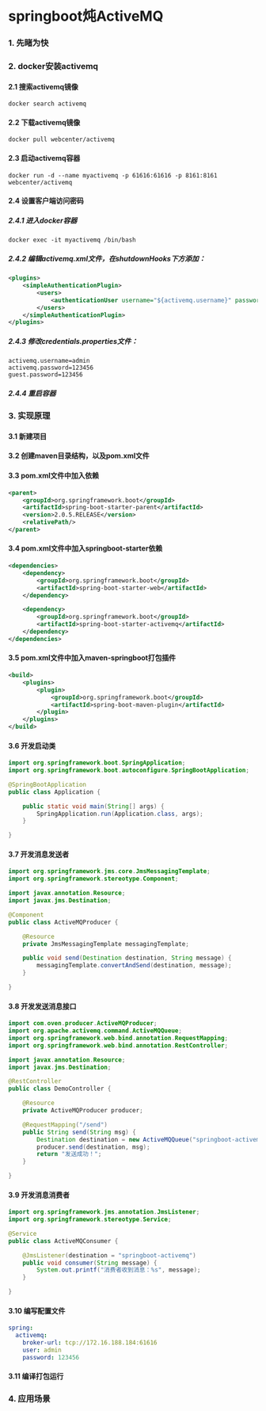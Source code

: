 # springboot炖ActiveMQ
### 1. 先睹为快
### 2. docker安装activemq
#### 2.1 搜索activemq镜像
```shell script
docker search activemq
```
#### 2.2 下载activemq镜像
```shell script
docker pull webcenter/activemq
```
#### 2.3 启动activemq容器
```shell script
docker run -d --name myactivemq -p 61616:61616 -p 8161:8161 webcenter/activemq
```
#### 2.4 设置客户端访问密码
##### 2.4.1 进入docker容器
```shell script
docker exec -it myactivemq /bin/bash
```
##### 2.4.2 编辑activemq.xml文件，在shutdownHooks下方添加：
```xml
<plugins>
    <simpleAuthenticationPlugin>
        <users>
            <authenticationUser username="${activemq.username}" password="${activemq.password}" groups="users,admins"/>
        </users>
    </simpleAuthenticationPlugin>
</plugins>
```
##### 2.4.3 修改credentials.properties文件：
```properties
activemq.username=admin
activemq.password=123456
guest.password=123456
```
##### 2.4.4 重启容器
### 3. 实现原理
#### 3.1 新建项目
#### 3.2 创建maven目录结构，以及pom.xml文件
#### 3.3 pom.xml文件中加入依赖
```xml
<parent>
    <groupId>org.springframework.boot</groupId>
    <artifactId>spring-boot-starter-parent</artifactId>
    <version>2.0.5.RELEASE</version>
    <relativePath/>
</parent>
```
#### 3.4 pom.xml文件中加入springboot-starter依赖
```xml
<dependencies>
    <dependency>
        <groupId>org.springframework.boot</groupId>
        <artifactId>spring-boot-starter-web</artifactId>
    </dependency>

    <dependency>
        <groupId>org.springframework.boot</groupId>
        <artifactId>spring-boot-starter-activemq</artifactId>
    </dependency>
</dependencies>
```
#### 3.5 pom.xml文件中加入maven-springboot打包插件
```xml
<build>
    <plugins>
        <plugin>
            <groupId>org.springframework.boot</groupId>
            <artifactId>spring-boot-maven-plugin</artifactId>
        </plugin>
    </plugins>
</build>
```
#### 3.6 开发启动类
```java
import org.springframework.boot.SpringApplication;
import org.springframework.boot.autoconfigure.SpringBootApplication;

@SpringBootApplication
public class Application {

    public static void main(String[] args) {
        SpringApplication.run(Application.class, args);
    }

}
```
#### 3.7 开发消息发送者
```java
import org.springframework.jms.core.JmsMessagingTemplate;
import org.springframework.stereotype.Component;

import javax.annotation.Resource;
import javax.jms.Destination;

@Component
public class ActiveMQProducer {

    @Resource
    private JmsMessagingTemplate messagingTemplate;

    public void send(Destination destination, String message) {
        messagingTemplate.convertAndSend(destination, message);
    }

}
```
#### 3.8 开发发送消息接口
```java
import com.oven.producer.ActiveMQProducer;
import org.apache.activemq.command.ActiveMQQueue;
import org.springframework.web.bind.annotation.RequestMapping;
import org.springframework.web.bind.annotation.RestController;

import javax.annotation.Resource;
import javax.jms.Destination;

@RestController
public class DemoController {

    @Resource
    private ActiveMQProducer producer;

    @RequestMapping("/send")
    public String send(String msg) {
        Destination destination = new ActiveMQQueue("springboot-activemq");
        producer.send(destination, msg);
        return "发送成功！";
    }

}
```
#### 3.9 开发消息消费者
```java
import org.springframework.jms.annotation.JmsListener;
import org.springframework.stereotype.Service;

@Service
public class ActiveMQConsumer {

    @JmsListener(destination = "springboot-activemq")
    public void consumer(String message) {
        System.out.printf("消费者收到消息：%s", message);
    }

}
```
#### 3.10 编写配置文件
```yaml
spring:
  activemq:
    broker-url: tcp://172.16.188.184:61616
    user: admin
    password: 123456
```
#### 3.11 编译打包运行
### 4. 应用场景